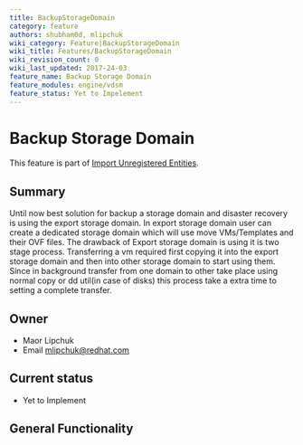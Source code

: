 ```yaml
---
title: BackupStorageDomain
category: feature
authors: shubham0d, mlipchuk
wiki_category: Feature|BackupStorageDomain
wiki_title: Features/BackupStorageDomain
wiki_revision_count: 0
wiki_last_updated: 2017-24-03
feature_name: Backup Storage Domain
feature_modules: engine/vdsm
feature_status: Yet to Impelement
--- 
```


# Backup Storage Domain

This feature is part of [Import Unregistered Entities](/develop/release-management/features/storage/importunregisteredentities/).

## Summary

Until now best solution for backup a storage domain and disaster recovery is using the export storage domain. In export storage domain user can create a
dedicated storage domain which will use move VMs/Templates and their OVF files.
The drawback of Export storage domain is using it is two stage process. Transferring a vm required first copying it into the export storage domain and then into other 
storage domain to start using them. Since in background transfer from one domain to other take place using normal copy or dd util(in case of disks) this process take a extra time 
to setting a complete transfer.


## Owner

* Maor Lipchuk
* Email <mlipchuk@redhat.com>

## Current status

* Yet to Implement

## General Functionality